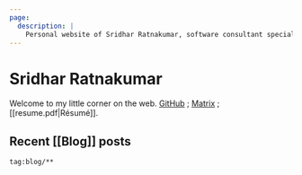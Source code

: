 ```yaml
---
page:
  description: |
    Personal website of Sridhar Ratnakumar, software consultant specializing in Haskell.
---
```


# Sridhar Ratnakumar

Welcome to my little corner on the web. [GitHub](https://github.com/srid) ; 
[Matrix](https://matrix.to/#/@srid:matrix.org) ; [[resume.pdf|Résumé]].

[avatar]: https://srid.keybase.pub/me.jpeg

## Recent [[Blog]] posts

```query {.timeline}
tag:blog/**
```
